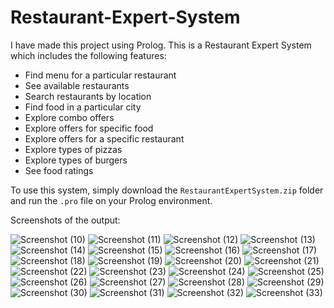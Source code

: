 # Restaurant-Expert-System
I have made this project using Prolog.
This is a Restaurant Expert System which includes the following features:

- Find menu for a particular restaurant
- See available restaurants
- Search restaurants by location
- Find food in a particular city
- Explore combo offers
- Explore offers for specific food
- Explore offers for a specific restaurant
- Explore types of pizzas
- Explore types of burgers
- See food ratings

To use this system, simply download the `RestaurantExpertSystem.zip` folder and run the `.pro` file on your Prolog environment.

Screenshots of the output:

![Screenshot (10)](https://github.com/Hetvi-Solanki/Restaurant-Expert-System/assets/69106430/a62e3ce1-6b70-444b-bed8-994ff5010ce4)
![Screenshot (11)](https://github.com/Hetvi-Solanki/Restaurant-Expert-System/assets/69106430/23277619-1b05-4019-af46-ece55fd320c4)
![Screenshot (12)](https://github.com/Hetvi-Solanki/Restaurant-Expert-System/assets/69106430/d358d0b5-6520-4dfd-9420-040771f30fe8)
![Screenshot (13)](https://github.com/Hetvi-Solanki/Restaurant-Expert-System/assets/69106430/ac810124-1a16-48c9-8b31-d4040fb86337)
![Screenshot (14)](https://github.com/Hetvi-Solanki/Restaurant-Expert-System/assets/69106430/e6fc9927-1a4d-4414-97cd-4a33cb234790)
![Screenshot (15)](https://github.com/Hetvi-Solanki/Restaurant-Expert-System/assets/69106430/cd183581-ca60-4d0a-a5b7-fb71973e74c0)
![Screenshot (16)](https://github.com/Hetvi-Solanki/Restaurant-Expert-System/assets/69106430/c82c617c-2a5c-40e6-ab72-ead436e9d428)
![Screenshot (17)](https://github.com/Hetvi-Solanki/Restaurant-Expert-System/assets/69106430/e4913f57-96e9-4035-b9dc-ca3282ce197e)
![Screenshot (18)](https://github.com/Hetvi-Solanki/Restaurant-Expert-System/assets/69106430/48f1c1e6-9de2-41ac-b8e1-561b586ccc60)
![Screenshot (19)](https://github.com/Hetvi-Solanki/Restaurant-Expert-System/assets/69106430/3936f843-747e-4385-8a63-5059b3e9a6d2)
![Screenshot (20)](https://github.com/Hetvi-Solanki/Restaurant-Expert-System/assets/69106430/3c8871d8-6456-466f-98ad-b9807672e697)
![Screenshot (21)](https://github.com/Hetvi-Solanki/Restaurant-Expert-System/assets/69106430/791c24ff-0d3c-4c33-bb2e-d0bf98a99d85)
![Screenshot (22)](https://github.com/Hetvi-Solanki/Restaurant-Expert-System/assets/69106430/de04ebc4-ea93-45f6-88b8-5e341841ddc7)
![Screenshot (23)](https://github.com/Hetvi-Solanki/Restaurant-Expert-System/assets/69106430/2adb5989-e0c2-4fde-85b0-93da3d525da1)
![Screenshot (24)](https://github.com/Hetvi-Solanki/Restaurant-Expert-System/assets/69106430/2658d66f-0fc9-4554-9b8e-2b671df6ca04)
![Screenshot (25)](https://github.com/Hetvi-Solanki/Restaurant-Expert-System/assets/69106430/5f02d43d-5fb0-4122-b2e6-4740cb1ee545)
![Screenshot (26)](https://github.com/Hetvi-Solanki/Restaurant-Expert-System/assets/69106430/cff8ac35-044e-4b58-904a-e9bb2838364e)
![Screenshot (27)](https://github.com/Hetvi-Solanki/Restaurant-Expert-System/assets/69106430/40de8285-3760-46b0-86fe-26b8f353971d)
![Screenshot (28)](https://github.com/Hetvi-Solanki/Restaurant-Expert-System/assets/69106430/4a0eb83b-c434-4c61-9334-e499844b55cf)
![Screenshot (29)](https://github.com/Hetvi-Solanki/Restaurant-Expert-System/assets/69106430/a0af0405-3015-4bb7-a8aa-bb15cc494834)
![Screenshot (30)](https://github.com/Hetvi-Solanki/Restaurant-Expert-System/assets/69106430/8ed2a575-4457-4a38-8cef-9234d1ba82ce)
![Screenshot (31)](https://github.com/Hetvi-Solanki/Restaurant-Expert-System/assets/69106430/b5c5ed2d-76bf-4f77-b0f7-13b8e1ac81c3)
![Screenshot (32)](https://github.com/Hetvi-Solanki/Restaurant-Expert-System/assets/69106430/35a06111-b531-4105-81fb-b9ca1808ce4b)
![Screenshot (33)](https://github.com/Hetvi-Solanki/Restaurant-Expert-System/assets/69106430/11916ffe-60a8-4f7a-a6f7-76a4eab1313d)

